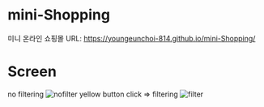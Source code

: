 # mini-Shopping
미니 온라인 쇼핑몰
URL: https://youngeunchoi-814.github.io/mini-Shopping/

# Screen
no filtering
![nofilter](https://user-images.githubusercontent.com/79441821/138449109-8614d9ce-7a3e-47de-b4d0-3cf3631ffec3.PNG)
yellow button click => filtering
![filter](https://user-images.githubusercontent.com/79441821/138449127-3d4f304f-5439-40e6-85c7-9c1aa044d7cd.PNG)
